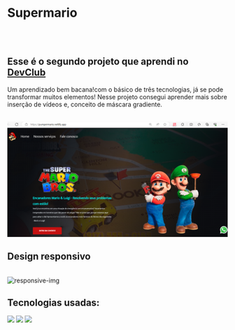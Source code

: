 <h1>Supermario</h1>
<br>
<br>
<h2>Esse é o segundo projeto que aprendi no <a href="https://rodolfomori.com.br/devclub">DevClub</a></h2>
<p>Um aprendizado bem bacana!com o básico de três tecnologias, já se pode transformar muitos elementos!
Nesse projeto consegui aprender mais sobre inserção de vídeos e, conceito de máscara gradiente. 
<br>
<br>  
</p>
<img src="https://github.com/Rafaelpidias/Projeto-Mario/blob/main/img/Printmario.PNG?raw=true" alt="projeto-mario" width="600px">

<h2>Design responsivo</h2>
<br>
<img height="500px" width="400px" src="" alt="responsive-img">
<br>
<h2>Tecnologias usadas:</h2>
<img src="https://img.shields.io/badge/HTML-239120?style=for-the-badge&logo=html5&logoColor=white">
<img src="https://img.shields.io/badge/CSS-239120?&style=for-the-badge&logo=css3&logoColor=white">
<img src="https://img.shields.io/badge/JavaScript-323330?style=for-the-badge&logo=javascript&logoColor=F7DF1E">
